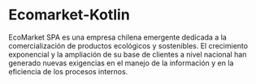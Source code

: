 # Ecomarket-Kotlin
EcoMarket SPA es una empresa chilena emergente dedicada a la comercialización de productos ecológicos y sostenibles. El crecimiento exponencial y la ampliación de su base de clientes a nivel nacional han generado nuevas exigencias en el manejo de la información y en la eficiencia de los procesos internos.
